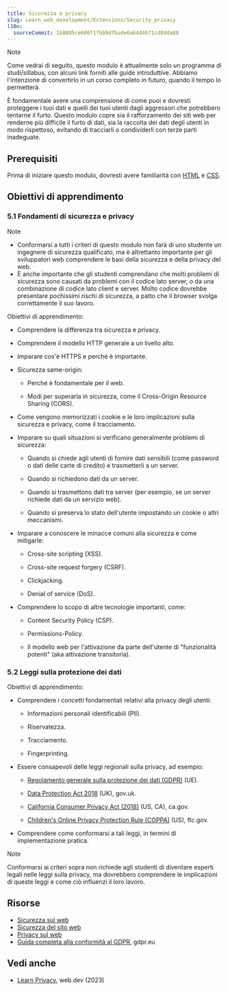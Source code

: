 ```yaml
---
title: Sicurezza e privacy
slug: Learn_web_development/Extensions/Security_privacy
l10n:
  sourceCommit: 1b8805ce680f1fbb9dfbade6a64d4671cd04da80
---
```


> [!NOTE]
> Come vedrai di seguito, questo modulo è attualmente solo un programma di studi/sillabus, con alcuni link forniti alle guide introduttive. Abbiamo l'intenzione di convertirlo in un corso completo in futuro, quando il tempo lo permetterà.

È fondamentale avere una comprensione di come puoi e dovresti proteggere i tuoi dati e quelli dei tuoi utenti dagli aggressori che potrebbero tentarne il furto. Questo modulo copre sia il rafforzamento dei siti web per renderne più difficile il furto di dati, sia la raccolta dei dati degli utenti in modo rispettoso, evitando di tracciarli o condividerli con terze parti inadeguate.

## Prerequisiti

Prima di iniziare questo modulo, dovresti avere familiarità con [HTML](/it/docs/Learn_web_development/Core/Structuring_content) e [CSS](/it/docs/Learn_web_development/Core/Styling_basics).

## Obiettivi di apprendimento

### 5.1 Fondamenti di sicurezza e privacy

> [!NOTE]
>
> - Conformarsi a tutti i criteri di questo modulo non farà di uno studente un ingegnere di sicurezza qualificato, ma è altrettanto importante per gli sviluppatori web comprendere le basi della sicurezza e della privacy del web.
> - È anche importante che gli studenti comprendano che molti problemi di sicurezza sono causati da problemi con il codice lato server, o da una combinazione di codice lato client e server. Molto codice dovrebbe presentare pochissimi rischi di sicurezza, a patto che il browser svolga correttamente il suo lavoro.

Obiettivi di apprendimento:

- Comprendere la differenza tra sicurezza e privacy.

- Comprendere il modello HTTP generale a un livello alto.

- Imparare cos'è HTTPS e perché è importante.

- Sicurezza same-origin:

  - Perché è fondamentale per il web.

  - Modi per superarla in sicurezza, come il Cross-Origin Resource Sharing (CORS).

- Come vengono memorizzati i cookie e le loro implicazioni sulla sicurezza e privacy, come il tracciamento.

- Imparare su quali situazioni si verificano generalmente problemi di sicurezza:

  - Quando si chiede agli utenti di fornire dati sensibili (come password o dati delle carte di credito) e trasmetterli a un server.

  - Quando si richiedono dati da un server.

  - Quando si trasmettono dati tra server (per esempio, se un server richiede dati da un servizio web).

  - Quando si preserva lo stato dell'utente impostando un cookie o altri meccanismi.

- Imparare a conoscere le minacce comuni alla sicurezza e come mitigarle:

  - Cross-site scripting (XSS).

  - Cross-site request forgery (CSRF).

  - Clickjacking.

  - Denial of service (DoS).

- Comprendere lo scopo di altre tecnologie importanti, come:

  - Content Security Policy (CSP).

  - Permissions-Policy.

  - Il modello web per l'attivazione da parte dell'utente di "funzionalità potenti" (aka attivazione transitoria).

### 5.2 Leggi sulla protezione dei dati

Obiettivi di apprendimento:

- Comprendere i concetti fondamentali relativi alla privacy degli utenti:

  - Informazioni personali identificabili (PII).

  - Riservatezza.

  - Tracciamento.

  - Fingerprinting.

- Essere consapevoli delle leggi regionali sulla privacy, ad esempio:

  - [Regolamento generale sulla protezione dei dati (GDPR)](https://eur-lex.europa.eu/legal-content/EN/TXT/HTML/?uri=CELEX:32016R0679&from=EN) (UE).

  - [Data Protection Act 2018](https://www.gov.uk/data-protection) (UK), gov.uk.

  - [California Consumer Privacy Act (2018)](https://www.oag.ca.gov/privacy/ccpa) (US, CA), ca.gov.

  - [Children's Online Privacy Protection Rule (COPPA)](https://www.ftc.gov/legal-library/browse/rules/childrens-online-privacy-protection-rule-coppa) (US), ftc.gov.

- Comprendere come conformarsi a tali leggi, in termini di implementazione pratica.

> [!NOTE]
> Conformarsi ai criteri sopra non richiede agli studenti di diventare esperti legali nelle leggi sulla privacy, ma dovrebbero comprendere le implicazioni di queste leggi e come ciò influenzi il loro lavoro.

## Risorse

- [Sicurezza sul web](/it/docs/Web/Security)
- [Sicurezza del sito web](/it/docs/Learn_web_development/Extensions/Server-side/First_steps/Website_security)
- [Privacy sul web](/it/docs/Web/Privacy)
- [Guida completa alla conformità al GDPR](https://gdpr.eu/), gdpr.eu

## Vedi anche

- [Learn Privacy](https://web.dev/learn/privacy/), web.dev (2023)
